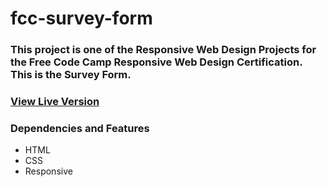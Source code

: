 # fcc-survey-form

### This project is one of the Responsive Web Design Projects for the Free Code Camp Responsive Web Design Certification. This is the Survey Form.

### [View Live Version](https://jzerman2018.github.io/fcc-survey-form/)

### Dependencies and Features

* HTML
* CSS
* Responsive
